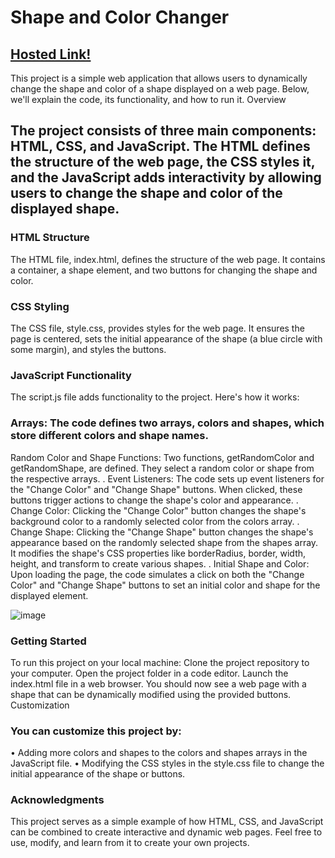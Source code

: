 # Shape and Color Changer 

## [Hosted Link!](https://hsc92180.github.io/Geekster_Assignment/WT_Cart/)

This project is a simple web application that allows users to dynamically change the shape and color of a shape displayed on a web page. Below, we'll explain the code, its functionality, and how to run it.
Overview
## The project consists of three main components: HTML, CSS, and JavaScript. The HTML defines the structure of the web page, the CSS styles it, and the JavaScript adds interactivity by allowing users to change the shape and color of the displayed shape.
### HTML Structure
The HTML file, index.html, defines the structure of the web page. It contains a container, a shape element, and two buttons for changing the shape and color.
### CSS Styling
The CSS file, style.css, provides styles for the web page. It ensures the page is centered, sets the initial appearance of the shape (a blue circle with some margin), and styles the buttons.
### JavaScript Functionality
The script.js file adds functionality to the project. Here's how it works:
### Arrays: The code defines two arrays, colors and shapes, which store different colors and shape names.
Random Color and Shape Functions: Two functions, getRandomColor and getRandomShape, are defined. They select a random color or shape from the respective arrays.
. Event Listeners: The code sets up event listeners for the "Change Color" and "Change Shape" buttons. When clicked, these buttons trigger actions to change the shape's color and appearance.
. Change Color: Clicking the "Change Color" button changes the shape's background color to a randomly selected color from the colors array.
. Change Shape: Clicking the "Change Shape" button changes the shape's appearance based on the randomly selected shape from the shapes array. It modifies the shape's CSS properties like borderRadius, border, width, height, and transform to create various shapes.
. Initial Shape and Color: Upon loading the page, the code simulates a click on both the "Change Color" and "Change Shape" buttons to set an initial color and shape for the displayed element.

![image](https://github.com/hsc92180/Geekster_Assignment/assets/68774484/324b504c-8046-4f3c-a945-7f99d220e393)

### Getting Started
To run this project on your local machine:
Clone the project repository to your computer.
Open the project folder in a code editor.
Launch the index.html file in a web browser.
You should now see a web page with a shape that can be dynamically modified using the provided buttons.
Customization
### You can customize this project by:
• Adding more colors and shapes to the colors and shapes arrays in the JavaScript file.
• Modifying the CSS styles in the style.css file to change the initial appearance of the shape or buttons.

### Acknowledgments
This project serves as a simple example of how HTML, CSS, and JavaScript can be combined to create interactive and dynamic web pages. Feel free to use, modify, and learn from it to create your own projects.
